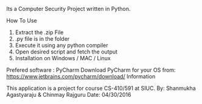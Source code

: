Its a Computer Security Project written in Python.

How To Use

1. Extract the .zip File
2. .py file is in the folder
3. Execute it using any python compiler
4. Open desired script and fetch the output
5. Installation on Windows / MAC / Linux

Prefered software : PyCharm
Download PyCharm for your OS from: https://www.jetbrains.com/pycharm/download/
Information

This application is a project for course CS-410/591 at SIUC.
By: Shanmukha Agastyaraju & Chinmay Rajguru Date: 04/30/2016
